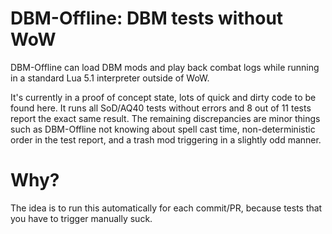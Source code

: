 # DBM-Offline: DBM tests without WoW

DBM-Offline can load DBM mods and play back combat logs while running in a standard Lua 5.1 interpreter outside of WoW.

It's currently in a proof of concept state, lots of quick and dirty code to be found here.
It runs all SoD/AQ40 tests without errors and 8 out of 11 tests report the exact same result.
The remaining discrepancies are minor things such as DBM-Offline not knowing about spell cast time, non-deterministic order in the test report, and a trash mod triggering in a slightly odd manner.

# Why?

The idea is to run this automatically for each commit/PR, because tests that you have to trigger manually suck.
